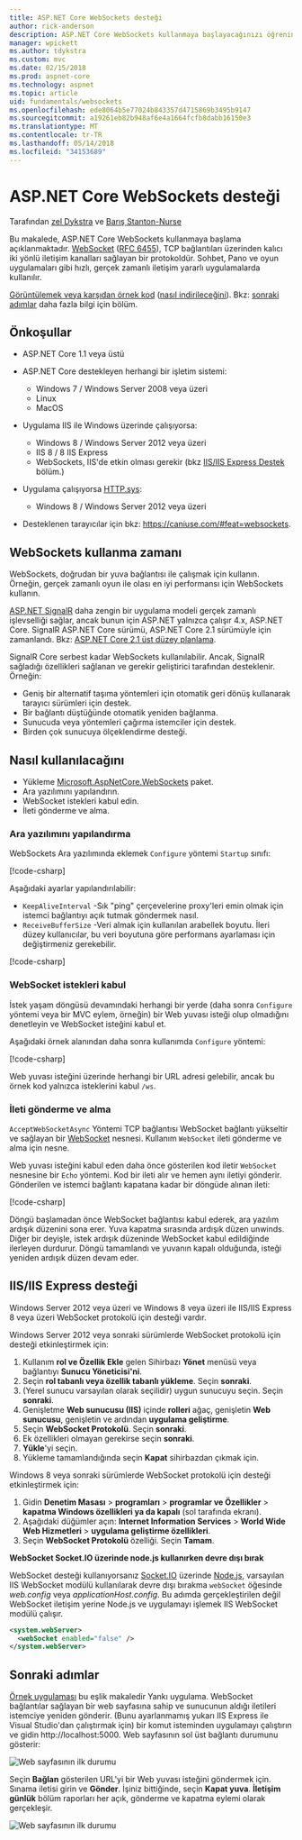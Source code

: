 ```yaml
---
title: ASP.NET Core WebSockets desteği
author: rick-anderson
description: ASP.NET Core WebSockets kullanmaya başlayacağınızı öğrenin.
manager: wpickett
ms.author: tdykstra
ms.custom: mvc
ms.date: 02/15/2018
ms.prod: aspnet-core
ms.technology: aspnet
ms.topic: article
uid: fundamentals/websockets
ms.openlocfilehash: ede8064b5e77024b843357d4715869b3495b9147
ms.sourcegitcommit: a19261eb82b948af6e4a1664fcfb8dabb16150e3
ms.translationtype: MT
ms.contentlocale: tr-TR
ms.lasthandoff: 05/14/2018
ms.locfileid: "34153689"
---
```

# <a name="websockets-support-in-aspnet-core"></a>ASP.NET Core WebSockets desteği

Tarafından [zel Dykstra](https://github.com/tdykstra) ve [Barış Stanton-Nurse](https://github.com/anurse)

Bu makalede, ASP.NET Core WebSockets kullanmaya başlama açıklanmaktadır. [WebSocket](https://wikipedia.org/wiki/WebSocket) ([RFC 6455](https://tools.ietf.org/html/rfc6455)), TCP bağlantıları üzerinden kalıcı iki yönlü iletişim kanalları sağlayan bir protokoldür. Sohbet, Pano ve oyun uygulamaları gibi hızlı, gerçek zamanlı iletişim yararlı uygulamalarda kullanılır.

[Görüntülemek veya karşıdan örnek kod](https://github.com/aspnet/Docs/tree/master/aspnetcore/fundamentals/websockets/sample) ([nasıl indirileceğini](xref:tutorials/index#how-to-download-a-sample)). Bkz: [sonraki adımlar](#next-steps) daha fazla bilgi için bölüm.

## <a name="prerequisites"></a>Önkoşullar

* ASP.NET Core 1.1 veya üstü
* ASP.NET Core destekleyen herhangi bir işletim sistemi:
  
  * Windows 7 / Windows Server 2008 veya üzeri
  * Linux
  * MacOS
  
* Uygulama IIS ile Windows üzerinde çalışıyorsa:

  * Windows 8 / Windows Server 2012 veya üzeri
  * IIS 8 / 8 IIS Express
  * WebSockets, IIS'de etkin olması gerekir (bkz [IIS/IIS Express Destek](#iisiis-express-support) bölüm.)
  
* Uygulama çalışıyorsa [HTTP.sys](xref:fundamentals/servers/httpsys):

  * Windows 8 / Windows Server 2012 veya üzeri

* Desteklenen tarayıcılar için bkz: https://caniuse.com/#feat=websockets.

## <a name="when-to-use-websockets"></a>WebSockets kullanma zamanı

WebSockets, doğrudan bir yuva bağlantısı ile çalışmak için kullanın. Örneğin, gerçek zamanlı oyun ile olası en iyi performansı için WebSockets kullanın.

[ASP.NET SignalR](/aspnet/signalr/overview/getting-started/introduction-to-signalr) daha zengin bir uygulama modeli gerçek zamanlı işlevselliği sağlar, ancak bunun için ASP.NET yalnızca çalışır 4.x, ASP.NET Core. SignalR ASP.NET Core sürümü, ASP.NET Core 2.1 sürümüyle için zamanlandı. Bkz: [ASP.NET Core 2.1 üst düzey planlama](https://github.com/aspnet/Announcements/issues/288).

SignalR Core serbest kadar WebSockets kullanılabilir. Ancak, SignalR sağladığı özellikleri sağlanan ve gerekir geliştirici tarafından desteklenir. Örneğin:

* Geniş bir alternatif taşıma yöntemleri için otomatik geri dönüş kullanarak tarayıcı sürümleri için destek.
* Bir bağlantı düştüğünde otomatik yeniden bağlanma.
* Sunucuda veya yöntemleri çağırma istemciler için destek.
* Birden çok sunucuya ölçeklendirme desteği.

## <a name="how-to-use-it"></a>Nasıl kullanılacağını

* Yükleme [Microsoft.AspNetCore.WebSockets](https://www.nuget.org/packages/Microsoft.AspNetCore.WebSockets/) paket.
* Ara yazılımını yapılandırın.
* WebSocket istekleri kabul edin.
* İleti gönderme ve alma.

### <a name="configure-the-middleware"></a>Ara yazılımını yapılandırma

WebSockets Ara yazılımında eklemek `Configure` yöntemi `Startup` sınıfı:

[!code-csharp[](websockets/sample/Startup.cs?name=UseWebSockets)]

Aşağıdaki ayarlar yapılandırılabilir:

* `KeepAliveInterval` -Sık "ping" çerçevelerine proxy'leri emin olmak için istemci bağlantıyı açık tutmak göndermek nasıl.
* `ReceiveBufferSize` -Veri almak için kullanılan arabellek boyutu. İleri düzey kullanıcılar, bu veri boyutuna göre performans ayarlaması için değiştirmeniz gerekebilir.

[!code-csharp[](websockets/sample/Startup.cs?name=UseWebSocketsOptions)]

### <a name="accept-websocket-requests"></a>WebSocket istekleri kabul

İstek yaşam döngüsü devamındaki herhangi bir yerde (daha sonra `Configure` yöntemi veya bir MVC eylem, örneğin) bir Web yuvası isteği olup olmadığını denetleyin ve WebSocket isteğini kabul et.

Aşağıdaki örnek alanından daha sonra kullanımda `Configure` yöntemi:

[!code-csharp[](websockets/sample/Startup.cs?name=AcceptWebSocket&highlight=7)]

Web yuvası isteğini üzerinde herhangi bir URL adresi gelebilir, ancak bu örnek kod yalnızca isteklerini kabul `/ws`.

### <a name="send-and-receive-messages"></a>İleti gönderme ve alma

`AcceptWebSocketAsync` Yöntemi TCP bağlantısı WebSocket bağlantı yükseltir ve sağlayan bir [WebSocket](/dotnet/core/api/system.net.websockets.websocket) nesnesi. Kullanım `WebSocket` ileti gönderme ve alma için nesne.

Web yuvası isteğini kabul eden daha önce gösterilen kod iletir `WebSocket` nesnesine bir `Echo` yöntemi. Kod bir ileti alır ve hemen aynı iletiyi gönderir. Gönderilen ve istemci bağlantı kapatana kadar bir döngüde alınan ileti:

[!code-csharp[](websockets/sample/Startup.cs?name=Echo)]

Döngü başlamadan önce WebSocket bağlantısı kabul ederek, ara yazılım ardışık düzenini sona erer. Yuva kapatma sırasında ardışık düzen unwinds. Diğer bir deyişle, istek ardışık düzeninde WebSocket kabul edildiğinde ilerleyen durdurur. Döngü tamamlandı ve yuvanın kapalı olduğunda, isteği yeniden ardışık düzen devam eder.

## <a name="iisiis-express-support"></a>IIS/IIS Express desteği

Windows Server 2012 veya üzeri ve Windows 8 veya üzeri ile IIS/IIS Express 8 veya üzeri WebSocket protokolü için desteği vardır.

Windows Server 2012 veya sonraki sürümlerde WebSocket protokolü için desteği etkinleştirmek için:

1. Kullanım **rol ve Özellik Ekle** gelen Sihirbazı **Yönet** menüsü veya bağlantıyı **Sunucu Yöneticisi'ni**.
1. Seçin **rol tabanlı veya özellik tabanlı yükleme**. Seçin **sonraki**.
1. (Yerel sunucu varsayılan olarak seçilidir) uygun sunucuyu seçin. Seçin **sonraki**.
1. Genişletme **Web sunucusu (IIS)** içinde **rolleri** ağaç, genişletin **Web sunucusu**, genişletin ve ardından **uygulama geliştirme**.
1. Seçin **WebSocket Protokolü**. Seçin **sonraki**.
1. Ek özellikleri olmayan gerekirse seçin **sonraki**.
1. **Yükle**'yi seçin.
1. Yükleme tamamlandığında seçin **Kapat** sihirbazdan çıkmak için.

Windows 8 veya sonraki sürümlerde WebSocket protokolü için desteği etkinleştirmek için:

1. Gidin **Denetim Masası** > **programları** > **programlar ve Özellikler** > **kapatma Windows özellikleri ya da kapalı** (sol tarafında ekranı).
1. Aşağıdaki düğümler açın: **Internet Information Services** > **World Wide Web Hizmetleri** > **uygulama geliştirme özellikleri**.
1. Seçin **WebSocket Protokolü** özelliği. Seçin **Tamam**.

**WebSocket Socket.IO üzerinde node.js kullanırken devre dışı bırak**

WebSocket desteği kullanıyorsanız [Socket.IO](https://socket.io/) üzerinde [Node.js](https://nodejs.org/), varsayılan IIS WebSocket modülü kullanılarak devre dışı bırakma `webSocket` öğesinde *web.config* veya *applicationHost.config*. Bu adımda gerçekleştirilen değil WebSocket iletişim yerine Node.js ve uygulamayı işlemek IIS WebSocket modülü çalışır.

```xml
<system.webServer>
  <webSocket enabled="false" />
</system.webServer>
```

## <a name="next-steps"></a>Sonraki adımlar

[Örnek uygulaması](https://github.com/aspnet/Docs/tree/master/aspnetcore/fundamentals/websockets/sample) bu eşlik makaledir Yankı uygulama. WebSocket bağlantılar sağlayan bir web sayfasına sahip ve sunucunun aldığı iletileri istemciye yeniden gönderir. (Bunu ayarlanmamış yukarı IIS Express ile Visual Studio'dan çalıştırmak için) bir komut isteminden uygulamayı çalıştırın ve gidin http://localhost:5000. Web sayfasının sol üst bağlantı durumunu gösterir:

![Web sayfasının ilk durumu](websockets/_static/start.png)

Seçin **Bağlan** gösterilen URL'yi bir Web yuvası isteğini göndermek için. Sınama iletisi girin ve **Gönder**. İşiniz bittiğinde, seçin **Kapat yuva**. **İletişim günlük** bölüm raporları her açık, gönderme ve kapatma eylemi olarak gerçekleşir.

![Web sayfasının ilk durumu](websockets/_static/end.png)
